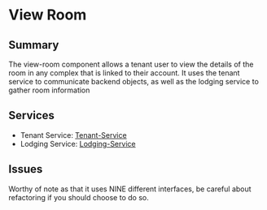 # View Room
## Summary
The view-room component allows a tenant user to view the details of the room in any complex that is linked to their account. It uses the tenant service to communicate backend objects, as well as the lodging service to gather room information

## Services
- Tenant Service: [Tenant-Service]
- Lodging Service: [Lodging-Service]

## Issues
Worthy of note as that it uses NINE different interfaces, be careful about refactoring if you should choose to do so. 

[Lodging-Service]: ../Services/Lodging/Lodging.md
[Tenant-Service]: ../Services/Tenant/Tenant.md